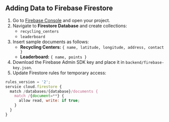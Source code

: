 ## Adding Data to Firebase Firestore

1. Go to [Firebase Console](https://console.firebase.google.com/) and open your project.
2. Navigate to **Firestore Database** and create collections:
   - `recycling_centers`
   - `leaderboard`
3. Insert sample documents as follows:
   - **Recycling Centers:** `{ name, latitude, longitude, address, contact }`
   - **Leaderboard:** `{ name, points }`
4. Download the Firebase Admin SDK key and place it in `backend/firebase-key.json`.
5. Update Firestore rules for temporary access:
```javascript
rules_version = '2';
service cloud.firestore {
  match /databases/{database}/documents {
    match /{document=**} {
      allow read, write: if true;
    }
  }
}
